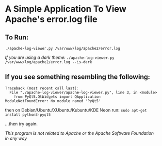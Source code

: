 # A Simple Application To View Apache's error.log file

## To Run:
`./apache-log-viewer.py /var/www/log/apache2/error.log`

*If you are using a dark theme:*
`./apache-log-viewer.py /var/www/log/apache2/error.log --is-dark`


## If you see something resembling the following:
```
Traceback (most recent call last):
  File "./apache-log-viewer/apache-log-viewer.py", line 3, in <module>
    from PyQt5.QtWidgets import QApplication
ModuleNotFoundError: No module named 'PyQt5'
```

then on Debian/Ubuntu/XUbuntu/Kubuntu/KDE Neon run:
`sudo apt-get install python3-pyqt5`

...then try again.

*This program is not related to Apache or the Apache Software Foundation in any way*